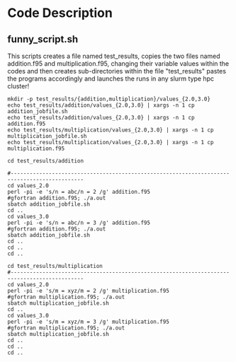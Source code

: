 # Code Description

## funny_script.sh

This scripts creates a file named test_results, copies the two files named addition.f95 and multiplication.f95, changing their variable values within the codes and then creates sub-directories within the file "test_results" pastes the programs accordingly and launches the runs in any slurm type hpc cluster!

```console
mkdir -p test_results/{addition,multiplication}/values_{2.0,3.0}
echo test_results/addition/values_{2.0,3.0} | xargs -n 1 cp addition_jobfile.sh
echo test_results/addition/values_{2.0,3.0} | xargs -n 1 cp addition.f95
echo test_results/multiplication/values_{2.0,3.0} | xargs -n 1 cp multiplication_jobfile.sh
echo test_results/multiplication/values_{2.0,3.0} | xargs -n 1 cp multiplication.f95

cd test_results/addition

#---------------------------------------------------------------------------------------------
cd values_2.0
perl -pi -e 's/n = abc/n = 2 /g' addition.f95
#gfortran addition.f95; ./a.out
sbatch addition_jobfile.sh
cd ..
cd values_3.0
perl -pi -e 's/n = abc/n = 3 /g' addition.f95
#gfortran addition.f95; ./a.out
sbatch addition_jobfile.sh
cd ..
cd ..
cd ..

cd test_results/multiplication
#---------------------------------------------------------------------------------------------
cd values_2.0
perl -pi -e 's/m = xyz/m = 2 /g' multiplication.f95
#gfortran multiplication.f95; ./a.out
sbatch multiplication_jobfile.sh
cd ..
cd values_3.0
perl -pi -e 's/m = xyz/m = 3 /g' multiplication.f95
#gfortran multiplication.f95; ./a.out
sbatch multiplication_jobfile.sh
cd ..
cd ..
cd ..
```
